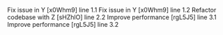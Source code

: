 Fix issue in Y [x0Whm9] line 1.1
Fix issue in Y [x0Whm9] line 1.2
Refactor codebase with Z [sHZhlO] line 2.2
Improve performance [rgL5J5] line 3.1
Improve performance [rgL5J5] line 3.2
